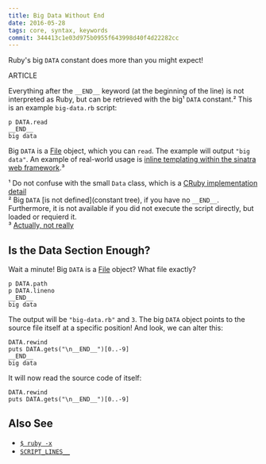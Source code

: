 ```yaml
---
title: Big Data Without End
date: 2016-05-28
tags: core, syntax, keywords
commit: 344413c1e03d975b0955f643998d40f4d22282cc
---
```


Ruby's big `DATA` constant does more than you might expect!

ARTICLE

Everything after the `__END__` keyword (at the beginning of the line) is not interpreted as Ruby, but can be retrieved with the big¹ `DATA` constant.² This is an example `big-data.rb` script:

    p DATA.read
    __END__
    big data

Big `DATA` is a [File](http://ruby-doc.org/core/File.html) object, which you can `read`. The example will output `"big data"`. An example of real-world usage is [inline templating within the sinatra web framework](http://www.sinatrarb.com/intro.html#Inline%20Templates).³

¹ Do not confuse with the small `Data` class, which is a [CRuby implementation detail](http://ruby-doc.org/core/Data.html)<br/>
² Big `DATA` [is not defined](constant tree), if you have no `__END__`. Furthermore, it is not available if you did not execute the script directly, but loaded or requierd it.<br/>
³ [Actually, not really](http://blog.honeybadger.io/data-and-end-in-ruby/#a-work-around-for-multiple-files)

## Is the Data Section Enough?

Wait a minute! Big `DATA` is a [File](http://ruby-doc.org/core/File.html) object? What file exactly?

    p DATA.path
    p DATA.lineno
    __END__
    big data

The output will be `"big-data.rb"` and `3`. The big `DATA` object points to the source file itself at a specific position! And look, we can alter this:

    DATA.rewind
    puts DATA.gets("\n__END__")[0..-9]
    __END__
    big data

It will now read the source code of itself:

    DATA.rewind
    puts DATA.gets("\n__END__")[0..-9]

## Also See

- [`$ ruby -x`](/22-literate-ruby.html)
- [`SCRIPT_LINES__`](/5-constant-shadows.html)
